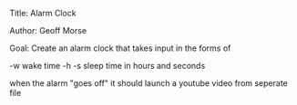 Title: Alarm Clock

Author: Geoff Morse



Goal: Create an alarm clock that takes input in the forms of

-w wake time
-h -s sleep time in hours and seconds

when the alarm "goes off" it should launch a youtube video from seperate file